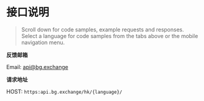 # 接口说明

> Scroll down for code samples, example requests and responses. Select a language for code samples from the tabs above or the mobile navigation menu.

**反馈邮箱**

Email: <a href="mailto:api@bg.exchange">api@bg.exchange</a>

**请求地址**

HOST: `https:api.bg.exchange/hk/{language}/`
